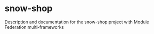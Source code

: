 # snow-shop
Description and documentation for the snow-shop project with Module Federation multi-frameworks
